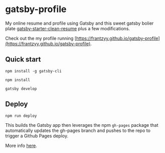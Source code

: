 # gatsby-profile

My online resume and profile using Gatsby and this sweet gatsby bolier plate [gatsby-starter-clean-resume](https://github.com/masoudkarimif/gatsby-starter-clean-resume/) plus a few modifications.

Check out the my profile running [https://frantzyy.github.io/gatsby-profile](https://frantzyy.github.io/gatsby-profile).

## Quick start

`npm install -g gatsby-cli`

`npm install`

`gatsby develop`

## Deploy

`npm run deploy`

This builds the Gatsby app then leverages the npm `gh-pages` package that automatically updates the gh-pages branch and pushes to the repo to trigger a Github Pages deploy.

More info [here](https://www.gatsbyjs.com/docs/how-to/previews-deploys-hosting/how-gatsby-works-with-github-pages/).
